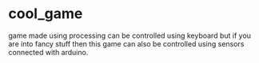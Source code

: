 # cool_game
game made using processing
can be controlled using keyboard but if you are into fancy stuff then this game can also be controlled using sensors connected with arduino.

